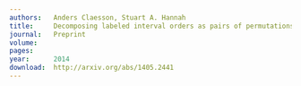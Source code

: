 ```yaml
---
authors:   Anders Claesson, Stuart A. Hannah
title:     Decomposing labeled interval orders as pairs of permutations
journal:   Preprint
volume:   
pages:    
year:      2014
download:  http://arxiv.org/abs/1405.2441
---
```

